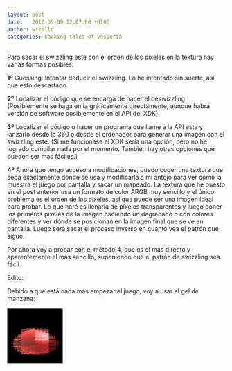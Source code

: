 ```yaml
---
layout: post
date:   2010-09-09 12:07:00 +0100
author: wizillo
categories: hacking tales_of_vesperia
---
```


Para sacar el swizzling este con el orden de los pixeles en la textura hay varias formas posibles:

**1º** Guessing. Intentar deducir el swizzling. Lo he intentado sin suerte, así que esto descartado.

**2º** Localizar el código que se encarga de hacer el deswizzling. (Posiblemente se haga en la gráficamente directamente, aunque habrá versión de software posiblemente en el API del XDK)

**3º** Localizar el código o hacer un programa que llame a la API esta y lanzarlo desde la 360 o desde el ordenador para generar una imagen con el swizzling este. (Si me funcionase el XDK sería una opción, pero no he logrado compilar nada por el momento. También hay otras opciones que pueden ser mas fáciles.)

**4º** Ahora que tengo acceso a modificaciones, puedo coger una textura que sepa exactamente dónde se usa y modificarla a mi antojo para ver cómo la muestra el juego por pantalla y sacar un mapeado. La textura que he puesto en el post anterior usa un formato de color ARGB muy sencillo y el único problema es el orden de los píxeles, así que puede ser una imagen ideal para probar. Lo que haré es llenarla de píxeles transparentes y luego poner los primeros píxeles de la imagen haciendo un degradado o con colores diferentes y ver dónde se posicionan en la imagen final que se ve en pantalla. Luego será sacar el proceso inverso en cuanto vea el patrón que sigue.

Por ahora voy a probar con el método 4, que es el más directo y aparentemente el más sencillo, suponiendo que el patrón de swizzling sea fácil.

Edito:

Debido a que está nada más empezar el juego, voy a usar el gel de manzana:

![ITEM_APPLEGUMI.TXV_.png](/img/2010/09/ITEM_APPLEGUMI.TXV_.png)
